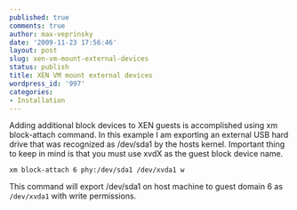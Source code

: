 ```yaml
---
published: true
comments: true
author: max-veprinsky
date: '2009-11-23 17:56:46'
layout: post
slug: xen-vm-mount-external-devices
status: publish
title: XEN VM mount external devices
wordpress_id: '997'
categories:
- Installation
---
```


Adding additional block devices to XEN guests is accomplished using xm block-attach command. In this example I am exporting an external USB hard drive that was recognized as /dev/sda1 by the hosts kernel. Important thing to keep in mind is that you must use xvdX as the guest block device name. 
```
xm block-attach 6 phy:/dev/sda1 /dev/xvda1 w
```

This command will export /dev/sda1 on host machine to guest domain 6 as `/dev/xvda1` with write permissions.

